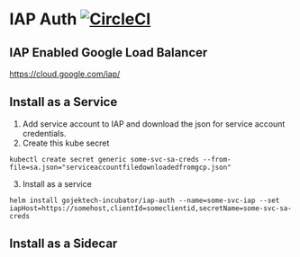 # IAP Auth  [![CircleCI](https://circleci.com/gh/gojekfarm/iap_auth.svg?style=svg)](https://circleci.com/gh/gojekfarm/iap_auth)

## IAP Enabled Google Load Balancer
https://cloud.google.com/iap/

## Install as a Service

1. Add service account to IAP and download the json for service account credentials.
2. Create this kube secret

`kubectl create secret generic some-svc-sa-creds --from-file=sa.json="serviceaccountfiledownloadedfromgcp.json"`

3. Install as a service

`helm install gojektech-incubator/iap-auth --name=some-svc-iap --set iapHost=https://somehost,clientId=someclientid,secretName=some-svc-sa-creds`


## Install as a Sidecar
